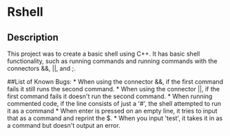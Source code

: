 # Rshell

## Description

This project was to create a basic shell using C++. It has basic shell functionality, such as running commands and running commands with the connectors &&, ||, and ;. 

##List of Known Bugs:
	* When using the connector &&, if the first command fails it still runs the second command.
	* When using the connector ||, if the first command fails it doesn't run the second command.
	* When running commented code, if the line consists of just a '#', the shell attempted to run it as a command
	* When enter is pressed on an empty line, it tries to input that as a command and reprint the $. 
	* When you input 'test', it takes it in as a command but doesn't output an error. 


